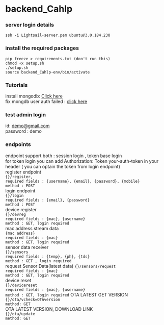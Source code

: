 # backend_Cahlp


### server login details  
`ssh -i Lightsail-server.pem ubuntu@3.0.184.230` 

### install the required packages  
`pip freeze > requirements.txt (don't run this)`  
`chmod +x setup.sh`  
`./setup.sh`  
`source backend_Cahlp-env/bin/activate`  


### Tutorials  
install mongodb: [Click here](https://www.cherryservers.com/blog/how-to-install-and-start-using-mongodb-on-ubuntu-20-04)  
fix mongdb user auth failed : [click here](https://stackoverflow.com/questions/35881662/show-dbs-gives-not-authorized-to-execute-command-error) 

### test admin login  
id: demo@gmail.com  
password : demo  

### endpoints  
endpoint support both : session login , token base login  
for token login you can add Authorization: Token your-auth-token in your header ( you can optain the token from login endpoint)  
register endpoint  
`{}/register,`  
`required fields : {username}, {email}, {password}, {mobile}`  
`method : POST`  
login endpoint  
`{}/login`  
`required fields : {email}, {password}`  
`method : POST`  
device register  
`{}/devreg`  
`required fields : {mac}, {username}`  
`method : GET, login required`  
mac address stream data  
`{mac address}`  
`required fields : {mac}`  
`method : GET, login required`  
sensor data receiver  
`{}/sensors`  
`required fields : {temp}, {ph}, {tds}`  
`method : GET , login required`  
request Sensor Data(latest data)
`{}/sensors/request`  
`required fields : {mac}`  
`method : GET, login required`  
device reset  
`{}/devicereset`  
`required fields : {mac}, {username}`  
`method : GET, login required`
OTA LATEST GET VERSION  
`{}/ota/vcheck=OTAversion`  
`method: GET`  
OTA LATEST VERSION, DOWNLOAD LINK  
`{}/ota/update`  
`method: GET`